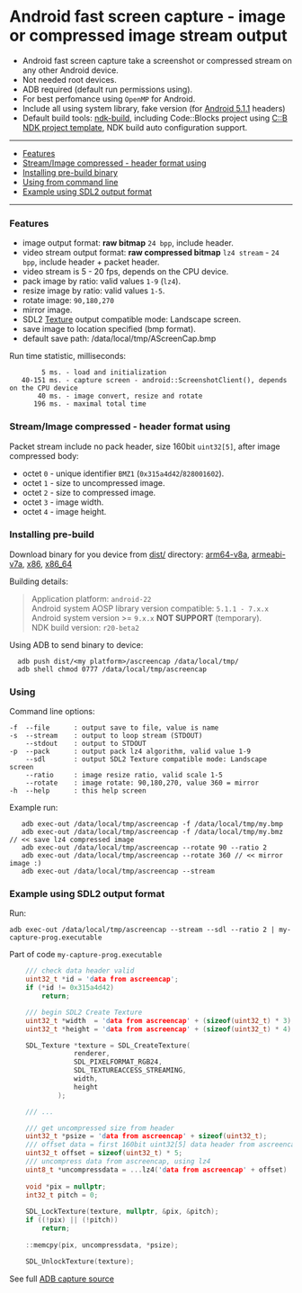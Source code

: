# Android fast screen capture - image or compressed image stream output

- Android fast screen capture take a screenshot or compressed stream on any other Android device.  
- Not needed root devices.   
- ADB required (default run permissions using).  
- For best perfomance using `OpenMP` for Android.
- Include all using system library, fake version (for [Android 5.1.1](https://github.com/ClnViewer/android-platform-headers/tree/master/android-5.1.1_r1) headers)
- Default build tools: [ndk-build](https://developer.android.com/ndk/downloads?hl=hi#beta-downloads), including Code::Blocks project using [C::B NDK project template](https://github.com/ClnViewer/Code-Blocks-Android-NDK), NDK build auto configuration support.

----

- [Features](#features)
- [Stream/Image compressed - header format using](#streamimage-compressed---header-format-using)
- [Installing pre-build binary](#installing-pre-build)
- [Using from command line](#using)
- [Example using SDL2 output format](#example-using-sdl2-output-format)

----

### Features

- image output format: **raw bitmap** `24 bpp`, include header.
- video stream output format: **raw compressed bitmap** `lz4 stream` - `24 bpp`, include header + packet header.
- video stream is 5 - 20 fps, depends on the CPU device.  
- pack image by ratio: valid values `1-9` (`lz4`).
- resize image by ratio: valid values `1-5`.
- rotate image: `90,180,270`
- mirror image.
- SDL2 [Texture](#example-using-sdl2-output-format) output compatible mode: Landscape screen.
- save image to location specified (bmp format).
- default save path: /data/local/tmp/AScreenCap.bmp

Run time statistic, milliseconds:

            5 ms. - load and initialization
       40-151 ms. - capture screen - android::ScreenshotClient(), depends on the CPU device   
           40 ms. - image convert, resize and rotate
          196 ms. - maximal total time


### Stream/Image compressed - header format using

Packet stream include no pack header, size 160bit  `uint32[5]`, after image compressed body:
- octet `0` - unique identifier `BMZ1` (`0x315a4d42`/`828001602`).  
- octet `1` - size to uncompressed image.
- octet `2` - size to compressed image.
- octet `3` - image width.
- octet `4` - image height.

### Installing pre-build

Download binary for you device from [dist/](https://github.com/ClnViewer/Android-fast-screen-capture/blob/master/dist/) directory: 
[arm64-v8a](https://github.com/ClnViewer/Android-fast-screen-capture/blob/master/dist/arm64-v8a), 
[armeabi-v7a](https://github.com/ClnViewer/Android-fast-screen-capture/blob/master/dist/armeabi-v7a), 
[x86](https://github.com/ClnViewer/Android-fast-screen-capture/blob/master/dist/x86), 
[x86_64](https://github.com/ClnViewer/Android-fast-screen-capture/blob/master/dist/x86_64)

Building details:

> Application platform: `android-22`   
> Android system AOSP library version compatible: `5.1.1 - 7.x.x`   
> Android system version >= `9.x.x` __NOT SUPPORT__ (temporary).  
> NDK build version: `r20-beta2`   

Using ADB to send binary to device: 

      adb push dist/<my platform>/ascreencap /data/local/tmp/
      adb shell chmod 0777 /data/local/tmp/ascreencap

### Using

Command line options:

	-f	--file		: output save to file, value is name
	-s	--stream	: output to loop stream (STDOUT)
		--stdout	: output to STDOUT
	-p	--pack		: output pack lz4 algorithm, valid value 1-9
		--sdl		: output SDL2 Texture compatible mode: Landscape screen
		--ratio 	: image resize ratio, valid scale 1-5
		--rotate	: image rotate: 90,180,270, value 360 = mirror
	-h	--help		: this help screen

Example run:

       adb exec-out /data/local/tmp/ascreencap -f /data/local/tmp/my.bmp
       adb exec-out /data/local/tmp/ascreencap -f /data/local/tmp/my.bmz // << save lz4 compressed image
       adb exec-out /data/local/tmp/ascreencap --rotate 90 --ratio 2
       adb exec-out /data/local/tmp/ascreencap --rotate 360 // << mirror image :)
       adb exec-out /data/local/tmp/ascreencap --stream
       

### Example using SDL2 output format

Run:

```shell
adb exec-out /data/local/tmp/ascreencap --stream --sdl --ratio 2 | my-capture-prog.executable
```

Part of code `my-capture-prog.executable`   

```C++
    /// check data header valid
    uint32_t *id = 'data from ascreencap';
    if (*id != 0x315a4d42)
        return;

    /// begin SDL2 Create Texture
    uint32_t *width  = 'data from ascreencap' + (sizeof(uint32_t) * 3);
    uint32_t *height = 'data from ascreencap' + (sizeof(uint32_t) * 4);

    SDL_Texture *texture = SDL_CreateTexture(
                renderer,
                SDL_PIXELFORMAT_RGB24,
                SDL_TEXTUREACCESS_STREAMING,
                width,
                height
            );

    /// ...

    /// get uncompressed size from header
    uint32_t *psize = 'data from ascreencap' + sizeof(uint32_t);
    /// offset data = first 160bit uint32[5] data header from ascreencap
    uint32_t offset = sizeof(uint32_t) * 5;
    /// uncompress data from ascreencap, using lz4
    uint8_t *uncompressdata = ...lz4('data from ascreencap' + offset)
    
    void *pix = nullptr;
    int32_t pitch = 0;
    
    SDL_LockTexture(texture, nullptr, &pix, &pitch);
    if ((!pix) || (!pitch))
        return;
	
    ::memcpy(pix, uncompressdata, *psize);

    SDL_UnlockTexture(texture);

```

See full [ADB capture source](https://github.com/ClnViewer/ADB-Android-Viewer/blob/f61a59666fd888ba99c79537f0b4ae4c696eec13/src/ADBDriverDLL/src/DriverSocket/DriverSocketCapture.cpp#L7)

